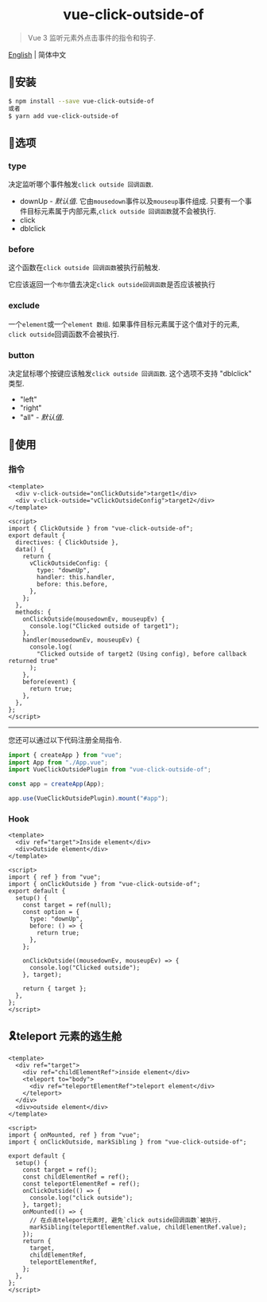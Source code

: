 <h1 align="center">vue-click-outside-of</h1>

> Vue 3 监听元素外点击事件的指令和钩子.

[English](https://github.com/credred/vue-click-outside-of/blob/main/README.md) | 简体中文

## 🔧安装
```bash
$ npm install --save vue-click-outside-of
或者
$ yarn add vue-click-outside-of
```

## 🎯选项
### type
决定监听哪个事件触发`click outside 回调函数`.

- downUp - *默认值*. 它由`mousedown`事件以及`mouseup`事件组成. 只要有一个事件目标元素属于内部元素,`click outside 回调函数`就不会被执行.
- click
- dblclick
### before
这个函数在`click outside 回调函数`被执行前触发.

它应该返回一个`布尔`值去决定`click outside回调函数`是否应该被执行

### exclude
一个`element`或一个`element 数组`. 如果事件目标元素属于这个值对于的元素, `click outside`回调函数不会被执行.
### button
决定鼠标哪个按键应该触发`click outside 回调函数`. 这个选项不支持 "dblclick" 类型.

- "left"
- "right"
- "all" -  *默认值*.

## 🚀使用
### 指令

```vue
<template>
  <div v-click-outside="onClickOutside">target1</div>
  <div v-click-outside="vClickOutsideConfig">target2</div>
</template>

<script>
import { ClickOutside } from "vue-click-outside-of";
export default {
  directives: { ClickOutside },
  data() {
    return {
      vClickOutsideConfig: {
        type: "downUp",
        handler: this.handler,
        before: this.before,
      },
    };
  },
  methods: {
    onClickOutside(mousedownEv, mouseupEv) {
      console.log("Clicked outside of target1");
    },
    handler(mousedownEv, mouseupEv) {
      console.log(
        "Clicked outside of target2 (Using config), before callback returned true"
      );
    },
    before(event) {
      return true;
    },
  },
};
</script>
```

<hr />
您还可以通过以下代码注册全局指令.

```javascript
import { createApp } from "vue";
import App from "./App.vue";
import VueClickOutsidePlugin from "vue-click-outside-of";

const app = createApp(App);

app.use(VueClickOutsidePlugin).mount("#app");
```

### Hook

```vue
<template>
  <div ref="target">Inside element</div>
  <div>Outside element</div>
</template>

<script>
import { ref } from "vue";
import { onClickOutside } from "vue-click-outside-of";
export default {
  setup() {
    const target = ref(null);
    const option = {
      type: "downUp",
      before: () => {
        return true;
      },
    };

    onClickOutside((mousedownEv, mouseupEv) => {
      console.log("Clicked outside");
    }, target);

    return { target };
  },
};
</script>
```

## 🎗️teleport 元素的逃生舱
```vue
<template>
  <div ref="target">
    <div ref="childElementRef">inside element</div>
    <teleport to="body">
      <div ref="teleportElementRef">teleport element</div>
    </teleport>
  </div>
  <div>outside element</div>
</template>

<script>
import { onMounted, ref } from "vue";
import { onClickOutside, markSibling } from "vue-click-outside-of";

export default {
  setup() {
    const target = ref();
    const childElementRef = ref();
    const teleportElementRef = ref();
    onClickOutside(() => {
      console.log("click outside");
    }, target);
    onMounted(() => {
      // 在点击teleport元素时, 避免`click outside回调函数`被执行.
      markSibling(teleportElementRef.value, childElementRef.value);
    });
    return {
      target,
      childElementRef,
      teleportElementRef,
    };
  },
};
</script>
```
